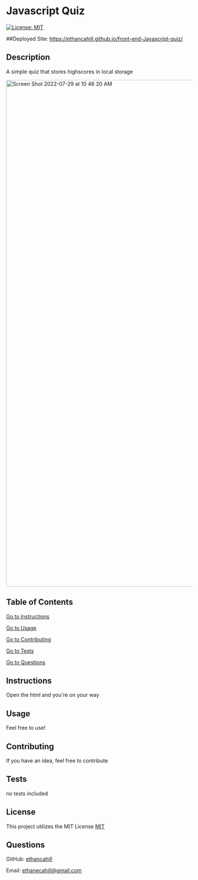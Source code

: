 # Javascript Quiz
  [![License: MIT](https://img.shields.io/badge/License-MIT-yellow.svg)](https://opensource.org/licenses/MIT)
  
  ##Deployed Site:
   https://ethancahill.github.io/front-end-Javascript-quiz/
  
  ## Description

  A simple quiz that stores highscores in local storage
  
  <img width="1371" alt="Screen Shot 2022-07-29 at 10 46 20 AM" src="https://user-images.githubusercontent.com/99375366/181785445-7662f957-2ab6-4623-ba3e-9b4f10880dad.png">


  ## Table of Contents

  [Go to Instructions](#instructions)

  [Go to Usage](#usage)

  [Go to Contributing](#contributing)

  [Go to Tests](#tests)

  [Go to Questions](#questions)


  ## Instructions

  Open the html and you're on your way


  ## Usage

  Feel free to use!


  ## Contributing

  If you have an idea, feel free to contribute


  ## Tests

  no tests included


  ## License


  This project utilizes the MIT License
  [MIT](https://opensource.org/licenses/MIT)


  ## Questions

GitHub: [ethancahill](github.com/ethancahill)

Email: ethanecahill@gmail.com
